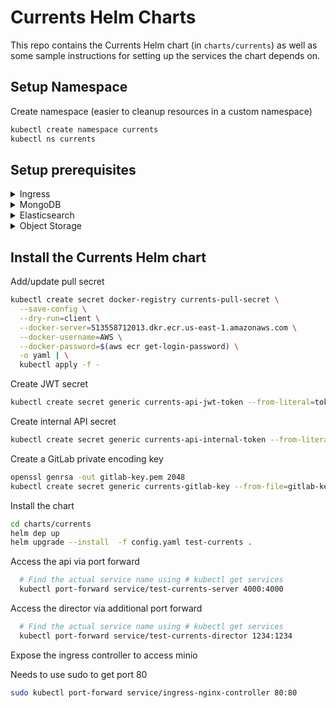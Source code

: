 # Currents Helm Charts

This repo contains the Currents Helm chart (in `charts/currents`) as well as some sample instructions for setting up the services the chart depends on.

## Setup Namespace

Create namespace (easier to cleanup resources in a custom namespace)

```sh
kubectl create namespace currents
kubectl ns currents
```


## Setup prerequisites

<details>
<summary>Ingress</summary>

Install nginx ingress

```sh
helm upgrade --install ingress-nginx ingress-nginx \
  --repo https://kubernetes.github.io/ingress-nginx \
  --set controller.scope.enabled=true \
  --set controller.allowSnippetAnnotations=true \
  --set controller.config.annotations-risk-level=Critical
```

</details>

<details>
<summary>MongoDB</summary>

```sh
helm repo add mongodb https://mongodb.github.io/helm-charts
helm install community-operator mongodb/community-operator
```

Edit the password in `samples/mongodb-community-replicaset.yml`

```sh
kubectl apply -f samples/mongodb-community-replicaset.yml
```

</details>

<details>
<summary>Elasticsearch</summary>

Advanced options avail at:
(docs: https://www.elastic.co/guide/en/cloud-on-k8s/current/k8s-install-helm.html )


```sh
helm repo add elastic https://helm.elastic.co
helm install elastic-operator-crds elastic/eck-operator-crds
helm install elastic-operator elastic/eck-operator  \
  --set=installCRDs=false \
  --set=managedNamespaces='{currents}' \
  --set=createClusterScopedResources=false \
  --set=webhook.enabled=false \
  --set=config.validateStorageClass=false
```

Install sample es cluster (docs: https://www.elastic.co/guide/en/cloud-on-k8s/current/k8s-deploy-elasticsearch.html )

```sh
kubectl apply -f samples/elasticsearch.yml
```

Wait for es to be available, then generate an api key by:

```sh
PASSWORD=$(kubectl get secret elasticsearch-es-elastic-user -o go-template='{{.data.elastic | base64decode}}')
kubectl exec elasticsearch-es-default-0 -- curl -u "elastic:$PASSWORD" -X POST -H "Content-Type: application/json" -d "{ \"name\": \"currents-key\" }"  "http://elasticsearch-es-http:9200/_security/api_key" > es-api.key.json
```

Create a new secret with the api info from the key we just created (requires jq installed locally)

```sh
kubectl create secret generic currents-es-api-key --from-literal=apiId=$(jq -r .id es-api.key.json) --from-literal=apiKey=$(jq -r .api_key es-api.key.json)
```

</details>

<details>
<summary>Object Storage</summary>

Add the minio operator

```sh
helm repo add minio https://operator.min.io/
helm install minio-operator minio/operator \
  --set operator.env\[0\].name=WATCHED_NAMESPACE \
  --set operator.env\[0\].value=currents \
  --set operator.replicaCount=1
```

Create the root user config (edit the username/password in samples/minio-config.env)

```sh
kubectl create secret generic currents-minio-env-configuration --from-file=config.env=samples/minio-config.env
```

Create the additional users for currents

```sh
kubectl create secret generic currents-minio-user --from-literal=CONSOLE_ACCESS_KEY=$(head -c 512 /dev/urandom | LC_ALL=C tr -cd 'a-zA-Z0-9' | LC_ALL=C tr -dc 'a-zA-Z0-9'  | head -c 32) --from-literal=CONSOLE_SECRET_KEY=$(head -c 512 /dev/urandom | LC_ALL=C tr -cd 'a-zA-Z0-9' | head -c 32)
```

Create a minio tenant instance

```sh
helm install tenant minio/tenant -f samples/minio-tenant-helm-config.yaml
```

Create an ingress for minio

```sh
kubectl apply -f samples/minio-ingress.yaml
```

Note that you will need to add `mino.localhost` to your `/etc/hosts` file on the loopback

</details>

## Install the Currents Helm chart

Add/update pull secret

```sh
kubectl create secret docker-registry currents-pull-secret \
  --save-config \
  --dry-run=client \
  --docker-server=513558712013.dkr.ecr.us-east-1.amazonaws.com \
  --docker-username=AWS \
  --docker-password=$(aws ecr get-login-password) \
  -o yaml | \
  kubectl apply -f -
```

Create JWT secret

```sh
kubectl create secret generic currents-api-jwt-token --from-literal=token=$(head -c 512 /dev/urandom | LC_ALL=C tr -cd 'a-zA-Z0-9' | head -c 32)
```

Create internal API secret

```sh
kubectl create secret generic currents-api-internal-token --from-literal=token=$(head -c 512 /dev/urandom | LC_ALL=C tr -cd 'a-zA-Z0-9' | head -c 32)
```

Create a GitLab private encoding key

```sh
openssl genrsa -out gitlab-key.pem 2048
kubectl create secret generic currents-gitlab-key --from-file=gitlab-key.pem
```

Install the chart


```sh
cd charts/currents
helm dep up
helm upgrade --install  -f config.yaml test-currents .
```

Access the api via port forward

```sh
  # Find the actual service name using # kubectl get services
  kubectl port-forward service/test-currents-server 4000:4000
```

Access the director via additional port forward

```sh
  # Find the actual service name using # kubectl get services
  kubectl port-forward service/test-currents-director 1234:1234
```

Expose the ingress controller to access minio

Needs to use sudo to get port 80

```sh
sudo kubectl port-forward service/ingress-nginx-controller 80:80
```